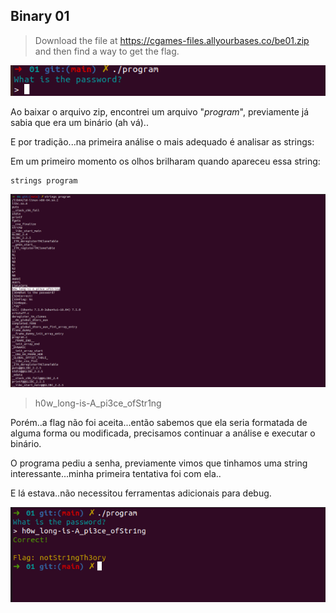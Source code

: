 ﻿

## Binary 01

> Download the file at https://cgames-files.allyourbases.co/be01.zip and
> then find a way to get the flag.

![View](Binary01-exec.png)

Ao baixar o arquivo zip, encontrei um arquivo "*program*", previamente já sabia que era um binário (ah vá)..

E por tradição...na primeira análise o mais adequado é analisar as strings:

Em um primeiro momento os olhos brilharam quando apareceu essa string:

    strings program

![Strings](Binary01-Strings.png)

> h0w_long-is-A_pi3ce_ofStr1ng

Porém..a flag não foi aceita...então sabemos que ela seria formatada de alguma forma ou modificada, precisamos continuar a análise e executar o binário.

O programa pediu a senha, previamente vimos que tinhamos uma string interessante...minha primeira tentativa foi com ela..

E lá estava..não necessitou ferramentas adicionais para debug. 

![Flag](Binary01-FlagFound.png)
